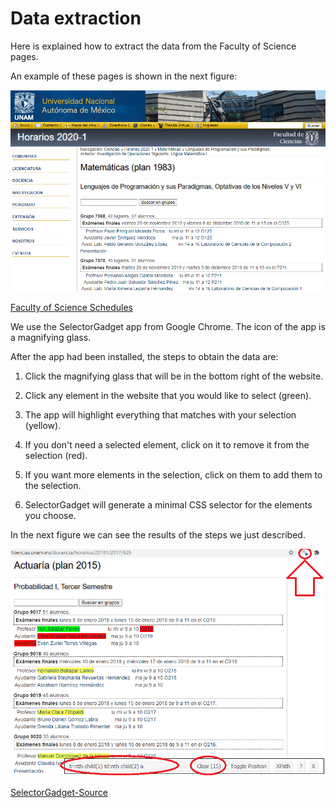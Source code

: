# Data extraction

Here is explained how to extract the data from the Faculty of Science pages.

An example of these pages is shown in the next figure:

![source_of_info](https://github.com/ArrigoCoen/Faculty_schedule_simulation/blob/master/Figures/Fig_source_of_info.png)

[Faculty of Science Schedules](http://www.fciencias.unam.mx/docencia/horarios/20201/217/607)


We use the SelectorGadget app from Google Chrome. The icon of the app is a magnifying glass.

After the app had been installed, the steps to obtain the data are:

1. Click the magnifying glass that will be in the bottom right of the website.

2. Click any element in the website that you would like to select (green).

3. The app will highlight everything that matches with your selection (yellow).

4. If you don't need a selected element, click on it to remove it from the selection (red).

5. If you want more elements in the selection, click on them to add them to the selection.

6. SelectorGadget will generate a minimal CSS selector for the elements you choose.


In the next figure we can see the results of the steps we just described.

![alt text](https://github.com/ArrigoCoen/Faculty_schedule_simulation/blob/master/Figures/Fig_SelectorGadget.png)


[SelectorGadget-Source](https://chrome.google.com/webstore/detail/selectorgadget/mhjhnkcfbdhnjickkkdbjoemdmbfginb?hl=es)